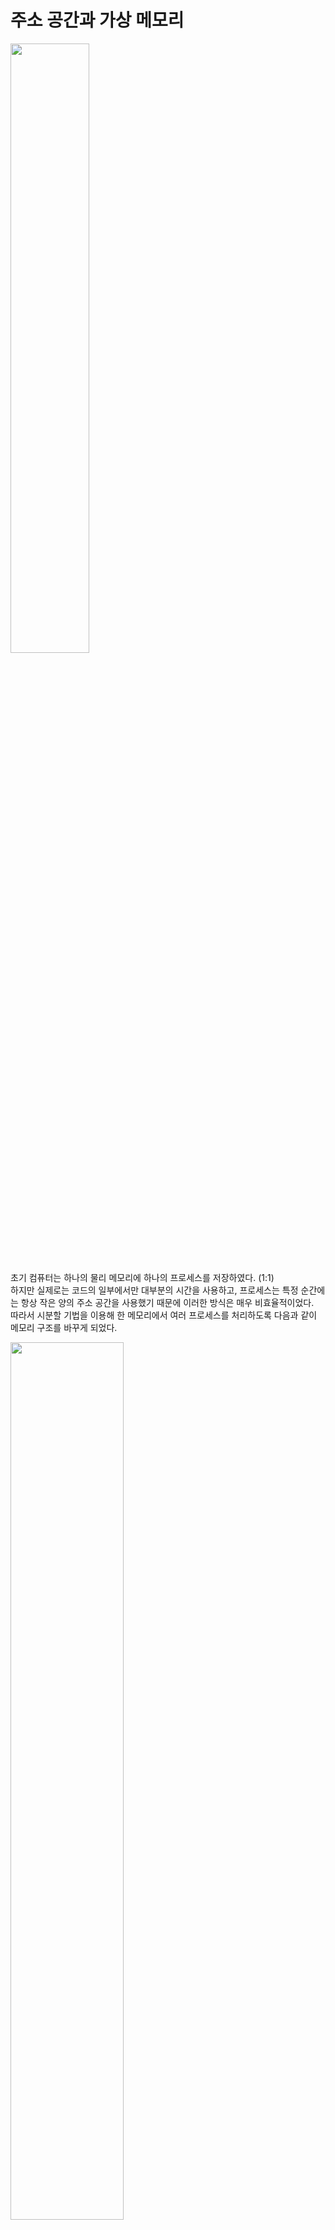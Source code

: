 # 주소 공간과 가상 메모리


<img src="https://github.com/dlrkdus/CS_STUDY/assets/99721126/1183c2a1-aae1-4ca0-9aa2-4e377889a6df" width="50%">

초기 컴퓨터는 하나의 물리 메모리에 하나의 프로세스를 저장하였다. (1:1) <br>
하지만 실제로는 코드의 일부에서만 대부분의 시간을 사용하고, 프로세스는 특정 순간에는 항상 작은 양의 주소 공간을 사용했기 때문에 이러한 방식은 매우 비효율적이었다. <br>
따라서 시분할 기법을 이용해 한 메모리에서 여러 프로세스를 처리하도록 다음과 같이 메모리 구조를 바꾸게 되었다. <br>

<img src="https://github.com/dlrkdus/CS_STUDY/assets/99721126/a533ae4c-16b2-445d-a30e-40385f7285df" width="60%">

**가상 메모리(Virtual Memory)** 는 이러한 물리적 메모리 크기의 한계를 극복하기 위해 나온 기술이다.<br>
프로세스를 실행할 때 실행에 필요한 일부만 메모리에 로드하고 나머지는 디스크에 두는 것이다. <br>
이를 통해 물리적 메모리가 실제보다 훨씬 많이 있는 것처럼 사용할 수 있다.<br> 

다음과 같은 메모리에서 프로세스 A가 실행중이고 프로세스 B,C는 준비큐에서 대기중이다. <br>
하나의 메모리 공간에서 여러 개의 프로세스가 전환이 되므로  메모리에 작은 양의 주소 공간만 있으면 충분히 프로세스를 수행할 수 있고, <br>
그에 따라 더 많은 프로그램을 동시에 실행할 수 있게 된다. <br>
프로세스가 실행되는 동안 프로그램이나 데이터를 저장하기 위해 할당된 메모리 공간을 **주소 공간**이라 한다. <br>

>**시분할(Time Sharing/Round Robin)**<br>
>하나의 CPU는 같은 시점에서 여러 개의 작업을 동시에 수행할 수 없기 때문에,<br>
> CPU의 전체 사용시간을 작은 작업 시간량으로 쪼개어 그 시간량 동안만 번갈아가면서 CPU를 할당하여 각 작업을 처리합니다.<br>
> 다중프로그래밍 방식과 결합하여 모든 작업이 동시에 진행되는 것처럼 대화식 처리가 가능합니다.<br>
> 중요한 점은 **동시에 실행되는 것처럼 보일 뿐**, 절대 동시에 실행되고 있는 건 아니라는 점입니다. <br>


## 주소 공간

<img src="https://github.com/dlrkdus/CS_STUDY/assets/99721126/827ca84f-cfc0-4c25-a709-358b5f1d252d" width="40%">

프로세스를 실행하기 위한 모든 상태는 주소공간에 저장된다. <br>
앞서 [메모리 구조](https://github.com/dlrkdus/CS_STUDY/blob/main/%EC%9A%B4%EC%98%81%EC%B2%B4%EC%A0%9C/%EB%A9%94%EB%AA%A8%EB%A6%AC%EA%B3%84%EC%B8%B5/%EC%9D%B4%EA%B0%80%EC%97%B0.md)
는 **코드, 데이터, 힙, 스택** 공간으로 나뉜다 설명했다. <br>
코드는 정적이기 때문에 (변하지 않죠.) 메모리가 늘어날 이유가 없으므로 상단에 위치한다. <br>
힙은 FIFO 구조로 위에서 아래로, 스택은 LIFO 구조로 아래에서 위로 확장한다. <br>

## 가상 메모리의 목표 

- **투명성( transparency )**
  - 프로세스는 자신이 실제 물리 메모리에 있는 것으로 착각해야 한다. 가상메모리라는 것을 자각하면 안된다. 
- **효율성( efficiency )**
  - 결국 시공간 측면에서 효율을 추구하기 위해 고안된 방식이 가상메모리이므로, 가상화에 너무 많은 자원을 소모해서는 안된다.
  - 이러한 효율을 위해 TLB와 같은 하드웨어 지원을 받아야 한다.
- **보호 ( protection )**
  - 운영체제 자신과 각 프로세스를 보호하기 위해 프로세스는 자신의 주소 공간 밖의 어느 것도 접근할 수 없어야 한다.
  - 즉 각 프로세스는 격리 ( isolation ) 되어야 한다.

## 결국 가상 메모리란  

가상메모리는 결국 각각의 프로세스 A,B,C가 전체 물리 메모리를 사용하고 있다고 착각하게 하는 기술이라 하였다. <br>
하지만 이러한 가상화를 거쳤다 해서 정말로 각 프로세스들이 전체 물리메모리를 사용하고 있는 것은 아니다. <br>
결국 컴퓨터를 종료하고도 메모리를 유지하려면 물리 메모리에 적재하는 수밖에 없다. <br>
그렇다면 디스크에 있는 가상 메모리를 어떤 메커니즘을 통해 실제 물리 주소로 매핑해야 한다. <br>
이러한 메커니즘은 다음 챕터에서 자세히 설명하겠다. <br>

## 요약 

- 물리 메모리 공간의 한계를 극복하기 위해 여러 프로세스의 주소를 주소공간에 저장하고,<br>
이 가상 주소를 물리 주소와 매핑해 실제 물리 메모리에 적재하고 관리하는 것을 가상화 메모리라 한다.
- 가상 주소 공간은 실제 물리 메모리와는 별개로 관리되며, 프로세스가 실제로 사용하는 것처럼 보이게 한다. <br>

  
#### 출처
https://velog.io/@kshired/OSTEP-%EC%A3%BC%EC%86%8C-%EA%B3%B5%EA%B0%84%EC%9D%98-%EA%B0%9C%EB%85%90
https://velog.io/@chaemin/OS-%EB%A9%94%EB%AA%A8%EB%A6%AC-%EA%B0%80%EC%83%81%ED%99%94-2

